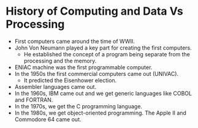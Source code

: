 # History of Computing and Data Vs Processing

* First computers came around the time of WWII. 
* John Von Neumann played a key part for creating the first computers.
  * He established the concept of a program being separate from the processing and the memory.
* ENIAC machine was the first programmable computer.
* In the 1950s the first commercial computers came out (UNIVAC).
  * It predicted the Eisenhower election.
* Assembler languages came out.
* In the 1960s, IBM came out and we get generic languages like COBOL and FORTRAN.
* In the 1970s, we get the C programming language.
* In the 1980s, we get object-oriented programming. The Apple II and Commodore 64 came out.
